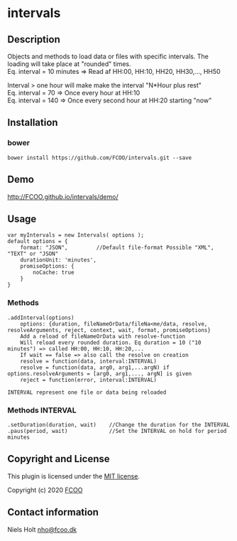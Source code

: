 # intervals


## Description
Objects and methods to load data or files with specific intervals. 
The loading will take place at "rounded" times. 
<br>Eq. interval = 10 minutes => Read af HH:00, HH:10, HH20, HH30,..., HH50

Interval > one hour will make make the interval "N*Hour plus rest"
<br>Eq. interval = 70 => Once every hour at HH:10
<br>Eq. interval = 140 => Once every second hour at HH:20 starting "now"

## Installation
### bower
`bower install https://github.com/FCOO/intervals.git --save`

## Demo
http://FCOO.github.io/intervals/demo/ 

## Usage
	var myIntervals = new Intervals( options );
	default options = {
		format: "JSON", 		//Default file-format Possible "XML", "TEXT" or "JSON"
     	durationUnit: 'minutes',
        promiseOptions: {
        	noCache: true
        }
	}

### Methods

    .addInterval(options)
        options: {duration, fileNameOrData/fileNa<me/data, resolve, resolveArguments, reject, context, wait, format, promiseOptions}
		Add a reload of fileNameOrData with resolve-function
        Will reload every rounded duration. Eq duration = 10 ("10 minutes") => called HH:00, HH:10, HH:20,...
        If wait == false => also call the resolve on creation
		resolve = function(data, interval:INTERVAL)
		resolve = function(data, arg0, arg1,...argN) if options.resolveArguments = [arg0, arg1,..., argN] is given
    	reject = function(error, interval:INTERVAL)

	INTERVAL represent one file or data being reloaded

### Methods INTERVAL
	.setDuration(duration, wait)	//Change the duration for the INTERVAL
	.paus(period, wait)				//Set the INTERVAL on hold for period minutes


## Copyright and License
This plugin is licensed under the [MIT license](https://github.com/FCOO/intervals/LICENSE).

Copyright (c) 2020 [FCOO](https://github.com/FCOO)

## Contact information

Niels Holt nho@fcoo.dk
